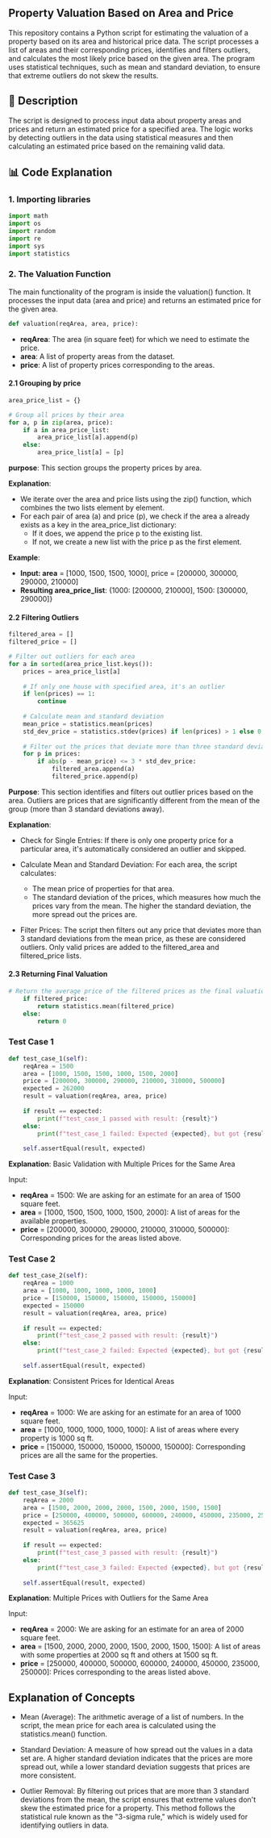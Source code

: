 ## Property Valuation Based on Area and Price

This repository contains a Python script for estimating the valuation of a property based on its area and historical price data. The script processes a list of areas and their corresponding prices, identifies and filters outliers, and calculates the most likely price based on the given area. The program uses statistical techniques, such as mean and standard deviation, to ensure that extreme outliers do not skew the results.



## 📄 Description

The script is designed to process input data about property areas and prices and return an estimated price for a specified area. The logic works by detecting outliers in the data using statistical measures and then calculating an estimated price based on the remaining valid data.



## 📊 Code Explanation
### 1. Importing Iibraries
```python
import math
import os
import random
import re
import sys
import statistics
```



### 2. The Valuation Function

The main functionality of the program is inside the valuation() function. It processes the input data (area and price) and returns an estimated price for the given area.

```python
def valuation(reqArea, area, price):
```
- **reqArea**: The area (in square feet) for which we need to estimate the price.
- **area**: A list of property areas from the dataset.
- **price**: A list of property prices corresponding to the areas.


#### 2.1 Grouping by price
```python
area_price_list = {}

# Group all prices by their area
for a, p in zip(area, price):
    if a in area_price_list:
        area_price_list[a].append(p)
    else:
        area_price_list[a] = [p]
```

**purpose**: This section groups the property prices by area.

**Explanation**:

- We iterate over the area and price lists using the zip() function, which combines the two lists element by element.
- For each pair of area (a) and price (p), we check if the area a already exists as a key in the area_price_list dictionary:
  - If it does, we append the price p to the existing list.
  - If not, we create a new list with the price p as the first element.
    
**Example**:

- **Input: area** = [1000, 1500, 1500, 1000], price = [200000, 300000, 290000, 210000]
- **Resulting area_price_list**: {1000: [200000, 210000], 1500: [300000, 290000]}


#### 2.2 Filtering Outliers
```python
filtered_area = []
filtered_price = []

# Filter out outliers for each area
for a in sorted(area_price_list.keys()):
    prices = area_price_list[a]
    
    # If only one house with specified area, it's an outlier
    if len(prices) == 1:
        continue
    
    # Calculate mean and standard deviation
    mean_price = statistics.mean(prices)
    std_dev_price = statistics.stdev(prices) if len(prices) > 1 else 0
    
    # Filter out the prices that deviate more than three standard deviations from the mean
    for p in prices:
        if abs(p - mean_price) <= 3 * std_dev_price:
            filtered_area.append(a)
            filtered_price.append(p)
```

**Purpose**: This section identifies and filters out outlier prices based on the area. Outliers are prices that are significantly different from the mean of the group (more than 3 standard deviations away).

**Explanation**:
- Check for Single Entries: If there is only one property price for a particular area, it's automatically considered an outlier and skipped.
- Calculate Mean and Standard Deviation: For each area, the script calculates:

  - The mean price of properties for that area.
  - The standard deviation of the prices, which measures how much the prices vary from the mean. The higher the standard deviation, the        more spread out the prices are.
    
- Filter Prices: The script then filters out any price that deviates more than 3 standard deviations from the mean price, as these are considered outliers. Only valid prices are added to the filtered_area and filtered_price lists.


#### 2.3 Returning Final Valuation
```python
# Return the average price of the filtered prices as the final valuation
    if filtered_price:
        return statistics.mean(filtered_price)
    else:
        return 0
```

### Test Case 1 
```python
def test_case_1(self):
    reqArea = 1500
    area = [1000, 1500, 1500, 1000, 1500, 2000]
    price = [200000, 300000, 290000, 210000, 310000, 500000]
    expected = 262000
    result = valuation(reqArea, area, price)
    
    if result == expected:
        print(f"test_case_1 passed with result: {result}")
    else:
        print(f"test_case_1 failed: Expected {expected}, but got {result}")
    
    self.assertEqual(result, expected)
```
**Explanation**: Basic Validation with Multiple Prices for the Same Area

Input:
- **reqArea** = 1500: We are asking for an estimate for an area of 1500 square feet.
- **area** = [1000, 1500, 1500, 1000, 1500, 2000]: A list of areas for the available properties.
- **price** = [200000, 300000, 290000, 210000, 310000, 500000]: Corresponding prices for the areas listed above.

### Test Case 2
```python
def test_case_2(self):
    reqArea = 1000
    area = [1000, 1000, 1000, 1000, 1000]
    price = [150000, 150000, 150000, 150000, 150000]
    expected = 150000
    result = valuation(reqArea, area, price)
    
    if result == expected:
        print(f"test_case_2 passed with result: {result}")
    else:
        print(f"test_case_2 failed: Expected {expected}, but got {result}")
    
    self.assertEqual(result, expected)
```
**Explanation**: Consistent Prices for Identical Areas

Input:
- **reqArea** = 1000: We are asking for an estimate for an area of 1000 square feet.
- **area** = [1000, 1000, 1000, 1000, 1000]: A list of areas where every property is 1000 sq ft.
- **price** = [150000, 150000, 150000, 150000, 150000]: Corresponding prices are all the same for the properties.

### Test Case 3
```python
def test_case_3(self):
    reqArea = 2000
    area = [1500, 2000, 2000, 2000, 1500, 2000, 1500, 1500]
    price = [250000, 400000, 500000, 600000, 240000, 450000, 235000, 250000]
    expected = 365625
    result = valuation(reqArea, area, price)
    
    if result == expected:
        print(f"test_case_3 passed with result: {result}")
    else:
        print(f"test_case_3 failed: Expected {expected}, but got {result}")
    
    self.assertEqual(result, expected)
```
**Explanation**: Multiple Prices with Outliers for the Same Area

Input:
- **reqArea** = 2000: We are asking for an estimate for an area of 2000 square feet.
- **area** = [1500, 2000, 2000, 2000, 1500, 2000, 1500, 1500]: A list of areas with some properties at 2000 sq ft and others at 1500 sq ft.
- **price** = [250000, 400000, 500000, 600000, 240000, 450000, 235000, 250000]: Prices corresponding to the areas listed above.

## Explanation of Concepts

- Mean (Average): The arithmetic average of a list of numbers. In the script, the mean price for each area is calculated using the statistics.mean() function.
  
- Standard Deviation: A measure of how spread out the values in a data set are. A higher standard deviation indicates that the prices are more spread out, while a lower standard deviation suggests that prices are more consistent.

- Outlier Removal: By filtering out prices that are more than 3 standard deviations from the mean, the script ensures that extreme values don't skew the estimated price for a property. This method follows the statistical rule known as the "3-sigma rule," which is widely used for identifying outliers in data.























